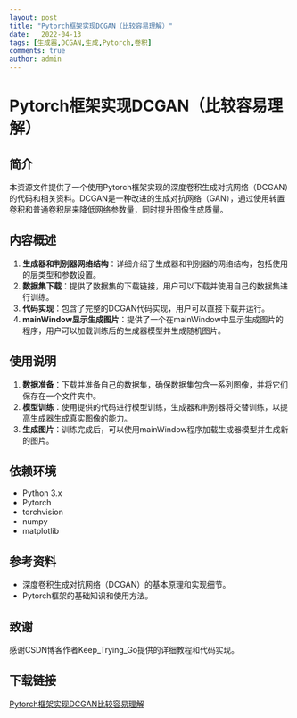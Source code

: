 ```yaml
---
layout: post
title: "Pytorch框架实现DCGAN（比较容易理解）"
date:   2022-04-13
tags: [生成器,DCGAN,生成,Pytorch,卷积]
comments: true
author: admin
---
```

# Pytorch框架实现DCGAN（比较容易理解）

## 简介
本资源文件提供了一个使用Pytorch框架实现的深度卷积生成对抗网络（DCGAN）的代码和相关资料。DCGAN是一种改进的生成对抗网络（GAN），通过使用转置卷积和普通卷积层来降低网络参数量，同时提升图像生成质量。

## 内容概述
1. **生成器和判别器网络结构**：详细介绍了生成器和判别器的网络结构，包括使用的层类型和参数设置。
2. **数据集下载**：提供了数据集的下载链接，用户可以下载并使用自己的数据集进行训练。
3. **代码实现**：包含了完整的DCGAN代码实现，用户可以直接下载并运行。
4. **mainWindow显示生成图片**：提供了一个在mainWindow中显示生成图片的程序，用户可以加载训练后的生成器模型并生成随机图片。

## 使用说明
1. **数据准备**：下载并准备自己的数据集，确保数据集包含一系列图像，并将它们保存在一个文件夹中。
2. **模型训练**：使用提供的代码进行模型训练，生成器和判别器将交替训练，以提高生成器生成真实图像的能力。
3. **生成图片**：训练完成后，可以使用mainWindow程序加载生成器模型并生成新的图片。

## 依赖环境
- Python 3.x
- Pytorch
- torchvision
- numpy
- matplotlib

## 参考资料
- 深度卷积生成对抗网络（DCGAN）的基本原理和实现细节。
- Pytorch框架的基础知识和使用方法。

## 致谢
感谢CSDN博客作者Keep_Trying_Go提供的详细教程和代码实现。

## 下载链接

[Pytorch框架实现DCGAN比较容易理解](https://pan.quark.cn/s/546397dbd8c8)